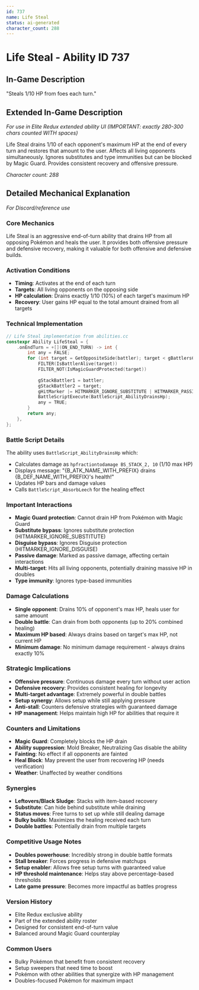 ```yaml
---
id: 737
name: Life Steal
status: ai-generated
character_count: 288
---
```


# Life Steal - Ability ID 737

## In-Game Description
"Steals 1/10 HP from foes each turn."

## Extended In-Game Description
*For use in Elite Redux extended ability UI (IMPORTANT: exactly 280-300 chars counted WITH spaces)*

Life Steal drains 1/10 of each opponent's maximum HP at the end of every turn and restores that amount to the user. Affects all living opponents simultaneously. Ignores substitutes and type immunities but can be blocked by Magic Guard. Provides consistent recovery and offensive pressure.

*Character count: 288*

## Detailed Mechanical Explanation
*For Discord/reference use*

### Core Mechanics
Life Steal is an aggressive end-of-turn ability that drains HP from all opposing Pokémon and heals the user. It provides both offensive pressure and defensive recovery, making it valuable for both offensive and defensive builds.

### Activation Conditions
- **Timing**: Activates at the end of each turn
- **Targets**: All living opponents on the opposing side
- **HP calculation**: Drains exactly 1/10 (10%) of each target's maximum HP
- **Recovery**: User gains HP equal to the total amount drained from all targets

### Technical Implementation
```c
// Life Steal implementation from abilities.cc
constexpr Ability LifeSteal = {
    .onEndTurn = +[](ON_END_TURN) -> int {
        int any = FALSE;
        for (int target = GetOppositeSide(battler); target < gBattlersCount; target += 2) {
            FILTER(IsBattlerAlive(target))
            FILTER_NOT(IsMagicGuardProtected(target))
            
            gStackBattler1 = battler;
            gStackBattler2 = target;
            gHitMarker |= HITMARKER_IGNORE_SUBSTITUTE | HITMARKER_PASSIVE_DAMAGE | HITMARKER_IGNORE_DISGUISE;
            BattleScriptExecute(BattleScript_AbilityDrainsHp);
            any = TRUE;
        }
        return any;
    },
};
```

### Battle Script Details
The ability uses `BattleScript_AbilityDrainsHp` which:
- Calculates damage as `hpfractiontodamage BS_STACK_2, 10` (1/10 max HP)
- Displays message: "{B_ATK_NAME_WITH_PREFIX} drains {B_DEF_NAME_WITH_PREFIX}'s health!"
- Updates HP bars and damage values
- Calls `BattleScript_AbsorbLeech` for the healing effect

### Important Interactions
- **Magic Guard protection**: Cannot drain HP from Pokémon with Magic Guard
- **Substitute bypass**: Ignores substitute protection (HITMARKER_IGNORE_SUBSTITUTE)
- **Disguise bypass**: Ignores Disguise protection (HITMARKER_IGNORE_DISGUISE)
- **Passive damage**: Marked as passive damage, affecting certain interactions
- **Multi-target**: Hits all living opponents, potentially draining massive HP in doubles
- **Type immunity**: Ignores type-based immunities

### Damage Calculations
- **Single opponent**: Drains 10% of opponent's max HP, heals user for same amount
- **Double battle**: Can drain from both opponents (up to 20% combined healing)
- **Maximum HP based**: Always drains based on target's max HP, not current HP
- **Minimum damage**: No minimum damage requirement - always drains exactly 10%

### Strategic Implications
- **Offensive pressure**: Continuous damage every turn without user action
- **Defensive recovery**: Provides consistent healing for longevity
- **Multi-target advantage**: Extremely powerful in double battles
- **Setup synergy**: Allows setup while still applying pressure
- **Anti-stall**: Counters defensive strategies with guaranteed damage
- **HP management**: Helps maintain high HP for abilities that require it

### Counters and Limitations
- **Magic Guard**: Completely blocks the HP drain
- **Ability suppression**: Mold Breaker, Neutralizing Gas disable the ability
- **Fainting**: No effect if all opponents are fainted
- **Heal Block**: May prevent the user from recovering HP (needs verification)
- **Weather**: Unaffected by weather conditions

### Synergies
- **Leftovers/Black Sludge**: Stacks with item-based recovery
- **Substitute**: Can hide behind substitute while draining
- **Status moves**: Free turns to set up while still dealing damage
- **Bulky builds**: Maximizes the healing received each turn
- **Double battles**: Potentially drain from multiple targets

### Competitive Usage Notes
- **Doubles powerhouse**: Incredibly strong in double battle formats
- **Stall breaker**: Forces progress in defensive matchups
- **Setup enabler**: Allows free setup turns with guaranteed value
- **HP threshold maintenance**: Helps stay above percentage-based thresholds
- **Late game pressure**: Becomes more impactful as battles progress

### Version History
- Elite Redux exclusive ability
- Part of the extended ability roster
- Designed for consistent end-of-turn value
- Balanced around Magic Guard counterplay

### Common Users
- Bulky Pokémon that benefit from consistent recovery
- Setup sweepers that need time to boost
- Pokémon with other abilities that synergize with HP management
- Doubles-focused Pokémon for maximum impact